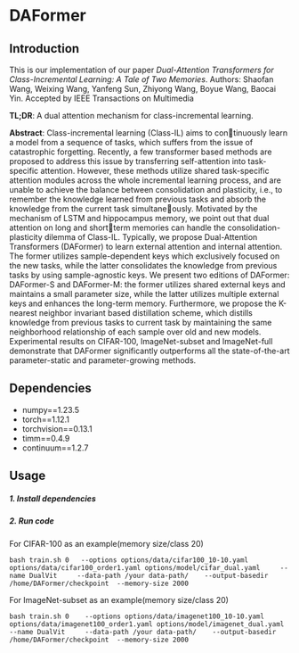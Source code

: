 # DAFormer
## Introduction
This is our implementation of our paper *Dual-Attention Transformers for Class-Incremental Learning: A Tale of Two Memories*. Authors: Shaofan Wang, Weixing Wang, Yanfeng Sun, Zhiyong Wang, Boyue Wang, Baocai Yin. Accepted by IEEE Transactions on Multimedia 

**TL;DR**: A dual attention mechanism for class-incremental learning.

**Abstract**:
Class-incremental learning (Class-IL) aims to continuously learn a model from a sequence of tasks, which suffers from the issue of catastrophic forgetting. Recently, a
few transformer based methods are proposed to address this issue by transferring self-attention into task-specific attention. However, these methods utilize shared task-specific attention modules across the whole incremental learning process, and are unable to achieve the balance between consolidation and plasticity, i.e., to remember the knowledge learned from previous tasks and absorb the knowledge from the current task simultaneously. Motivated by the mechanism of LSTM and hippocampus
memory, we point out that dual attention on long and shortterm memories can handle the consolidation-plasticity dilemma of Class-IL. Typically, we propose Dual-Attention Transformers (DAFormer) to learn external attention and internal attention. The former utilizes sample-dependent keys which exclusively focused on the new tasks, while the latter consolidates the knowledge from previous tasks by using sample-agnostic keys. We present two editions of DAFormer: DAFormer-S and DAFormer-M: the former utilizes shared external keys and maintains a small parameter size, while the latter utilizes multiple external keys and enhances the long-term memory. Furthermore, we propose the K-nearest neighbor invariant based distillation scheme, which distills knowledge from previous tasks to current task by
maintaining the same neighborhood relationship of each sample over old and new models. Experimental results on CIFAR-100, ImageNet-subset and ImageNet-full demonstrate that DAFormer significantly outperforms all the state-of-the-art parameter-static and parameter-growing methods. 

## Dependencies
- numpy==1.23.5
- torch==1.12.1
- torchvision==0.13.1
- timm==0.4.9
- continuum==1.2.7

## Usage
##### 1. Install dependencies

##### 2. Run code
For CIFAR-100 as an example(memory size/class 20)
```
bash train.sh 0   --options options/data/cifar100_10-10.yaml options/data/cifar100_order1.yaml options/model/cifar_dual.yaml     --name DualVit     --data-path /your data-path/    --output-basedir /home/DAFormer/checkpoint  --memory-size 2000
```
For ImageNet-subset as an example(memory size/class 20)
```
bash train.sh 0    --options options/data/imagenet100_10-10.yaml options/data/imagenet100_order1.yaml options/model/imagenet_dual.yaml     --name DualVit     --data-path /your data-path/    --output-basedir /home/DAFormer/checkpoint  --memory-size 2000
```
